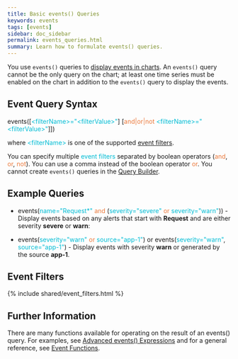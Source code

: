 ```yaml
---
title: Basic events() Queries
keywords: events
tags: [events]
sidebar: doc_sidebar
permalink: events_queries.html
summary: Learn how to formulate events() queries.
---
```

You use `events()` queries to [display events in charts](charts_events_displaying.html). An `events()` query cannot be the only query on the chart; at least one time series must be enabled on the chart in addition to the `events()` query to display the events. 

## Event Query Syntax
 
events(\[<span style="color: #00BCD4;">\<filterName\>="\<filterValue\>"</span>\] \[<span style="color: #eb7a3d;">and\|or\|not</span> <span style="color: #00BCD4;">\<filterName\>="\<filterValue\>"</span>\]])

where <span style="color: #00BCD4;">\<filterName\></span> is one of the supported [event filters](#filters). 

You can specify multiple <span style="color: #00BCD4;">event filters</span> separated by boolean operators (<span style="color: #eb7a3d;">and</span>, <span style="color: #eb7a3d;">or</span>, <span style="color: #eb7a3d;">not</span>). You can use a comma instead of the boolean operator <span style="color: #eb7a3d;">or</span>. You cannot create `events()` queries in the [Query Builder](query_language_query_builder.html).
 
## Example Queries
 
- events(<span style="color: #00BCD4;">name="Request\*"</span> <span style="color: #eb7a3d;">and</span> (<span style="color: #00BCD4;">severity="severe"</span> <span style="color: #eb7a3d;">or</span> <span style="color: #00BCD4;">severity="warn"</span>)) - Display events based on any alerts that start with **Request** and are either severity **severe** or **warn**:

- events(<span style="color: #00BCD4;">severity="warn"</span> <span style="color: #eb7a3d;">or</span> <span style="color: #00BCD4;">source="app-1"</span>) or events(<span style="color: #00BCD4;">severity="warn"</span>, <span style="color: #00BCD4;">source="app-1"</span>) - Display events with severity **warn** or generated by the source **app-1**.

<a name="filters"></a>


## Event Filters

{% include shared/event_filters.html %}
 
## Further Information
There are many functions available for operating on the result of an events() query. For examples, see [Advanced events() Expressions](events_queries_advanced.html) and for a general reference, see [Event Functions](query_language_reference#event-functions).



